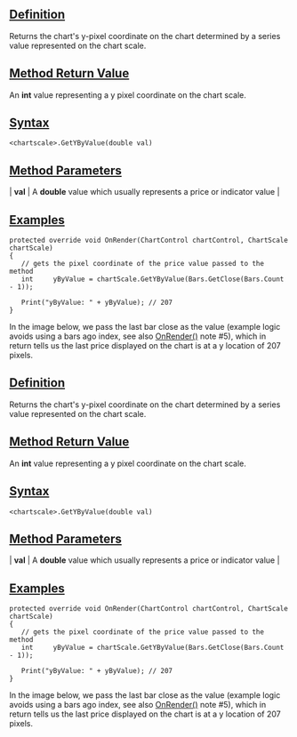 ## [Definition](https://developer.ninjatrader.com/docs/desktop/getybyvalue\#definition)

Returns the chart's y-pixel coordinate on the chart determined by a series value represented on the chart scale.

## [Method Return Value](https://developer.ninjatrader.com/docs/desktop/getybyvalue\#method-return-value)

An **int** value representing a y pixel coordinate on the chart scale.

## [Syntax](https://developer.ninjatrader.com/docs/desktop/getybyvalue\#syntax)

`<chartscale>.GetYByValue(double val)`

## [Method Parameters](https://developer.ninjatrader.com/docs/desktop/getybyvalue\#method-parameters)

| **val** | A **double** value which usually represents a price or indicator value |

## [Examples](https://developer.ninjatrader.com/docs/desktop/getybyvalue\#examples)

```jsx-150469391 csharp
protected override void OnRender(ChartControl chartControl, ChartScale chartScale)
{
   // gets the pixel coordinate of the price value passed to the method
   int     yByValue = chartScale.GetYByValue(Bars.GetClose(Bars.Count - 1));

   Print("yByValue: " + yByValue); // 207
}

```

In the image below, we pass the last bar close as the value (example logic avoids using a bars ago index, see also [OnRender()](https://developer.ninjatrader.com/docs/desktop/onrender) note #5), which in return tells us the last price displayed on the chart is at a y location of 207 pixels.

## [Definition](https://developer.ninjatrader.com/docs/desktop/getybyvalue\#definition)

Returns the chart's y-pixel coordinate on the chart determined by a series value represented on the chart scale.

## [Method Return Value](https://developer.ninjatrader.com/docs/desktop/getybyvalue\#method-return-value)

An **int** value representing a y pixel coordinate on the chart scale.

## [Syntax](https://developer.ninjatrader.com/docs/desktop/getybyvalue\#syntax)

`<chartscale>.GetYByValue(double val)`

## [Method Parameters](https://developer.ninjatrader.com/docs/desktop/getybyvalue\#method-parameters)

| **val** | A **double** value which usually represents a price or indicator value |

## [Examples](https://developer.ninjatrader.com/docs/desktop/getybyvalue\#examples)

```jsx-150469391 csharp
protected override void OnRender(ChartControl chartControl, ChartScale chartScale)
{
   // gets the pixel coordinate of the price value passed to the method
   int     yByValue = chartScale.GetYByValue(Bars.GetClose(Bars.Count - 1));

   Print("yByValue: " + yByValue); // 207
}

```

In the image below, we pass the last bar close as the value (example logic avoids using a bars ago index, see also [OnRender()](https://developer.ninjatrader.com/docs/desktop/onrender) note #5), which in return tells us the last price displayed on the chart is at a y location of 207 pixels.